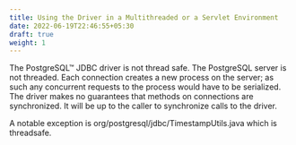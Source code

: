 ```yaml
---
title: Using the Driver in a Multithreaded or a Servlet Environment
date: 2022-06-19T22:46:55+05:30
draft: true
weight: 1
---
```



The PostgreSQL™ JDBC driver is not thread safe.
The PostgreSQL server is not threaded. Each connection creates a new process on the server;
as such any concurrent requests to the process would have to be serialized.
The driver makes no guarantees that methods on connections are synchronized.
It will be up to the caller to synchronize calls to the driver.

A notable exception is org/postgresql/jdbc/TimestampUtils.java which is threadsafe.
